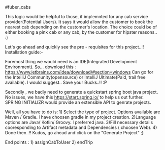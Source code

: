 #fuber_cabs

This logic would be helpful to those, if implemnted for any cab service provider(Potential Users).
It says it would allow the customer to book the nearest cab depending on the customer's location. The choice could be of either booking a pink cab or any cab, by the customer for hipster reasons.. :)

Let's go ahead and quickly see the pre - requisites for this project..!!
Installation guide:-

Foremost thing we would need is an IDE(Integrated Development Environment). 
So... download this : https://www.jetbrains.com/idea/download/#section=windows
Can go for the IntelliJ Community(opensource) or IntelliJ Ultimate(Paid, trail free available). 
I would suggest.. Save your Bucks..!! :P

Secondly , we badly need to generate a quickstart spring boot java project. 
No issues, we have this https://start.spring.io/ to help us out further. SPRING INITIALIZR would provide an extensible API to genrate projects.

Well, all you have to do is: 
	1) Select the type of project. Options available are Maven / Gradle. I have choosen 	gradle in my project creation.
	2)Language options are Java/ Kotlin/ Groovy. I preferred java.
	3)Fill necessary details cooresponding to Artifact metadata and Dependencies 	( choosen Web).
	4) Done then..!! Kudos, go ahead and click on the "Generate Project"  ;)

End points : 
	1) assignCabToUser
	2) endTrip



